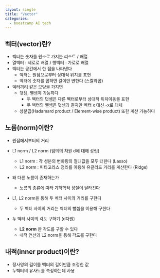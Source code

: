 ```yaml
---
layout: single
title: "Vector"
categories:
  - boostcamp AI tech
---
```

## 벡터(vector)란?

- 벡터는 숫자를 원소로 가지는 리스트 / 배열
- 열벡터 : 세로로 배열 / 행벡터 : 가로로 배열
- 벡터는 공간에서 한 점을 나타낸다
  - 벡터는 원점으로부터 상대적 위치를 표현
  - 벡터에 숫자를 곱하면 길이만 변한다 (스칼라곱)
- 벡터끼리 같은 모양을 가지면 
  - 덧셈, 뺄셈이 가능하다
    - 두 벡터의 덧셈은 다른 벡터로부터 상대적 위치이동을 표현
    - 두 벡터의 뺄셈은 덧셈과 같지만 벡터 x 대신 -x로 대체
  - 성분곱(Hadamard product / Element-wise product) 또한 계산 가능하다

## 노름(norm)이란?

- 원점에서부터의 거리
- L1 norm / L2 norm (임의의 차원 d에 대해 성립)
  - L1 norm : 각 성분의 변화량의 절대값을 모두 더한다 (Lasso)
  - L2 norm : 피타고라스 정리를 이용해 유클리드 거리를 계산한다 (Ridge)

- 왜 다른 노름이 존재하는가
  - 노름의 종류에 따라 기하학적 성질이 달라진다
- L1, L2 norm을 통해 두 벡터 사이의 거리를 구한다
  - 두 벡터 사이의 거리는 벡터의 뺄셈을 이용해 구한다
- 두 벡터 사이의 각도 구하기 (d차원)
  - **L2 norm** 만 각도를 구할 수 있다 
  - 내적 연산과 L2 norm을 통해 각도를 구한다

## 내적(inner product)이란?

- 정사영의 길이를 벡터의 길이만큼 조정한 값
- 두벡터의 유사도를 측정하는데 사용
